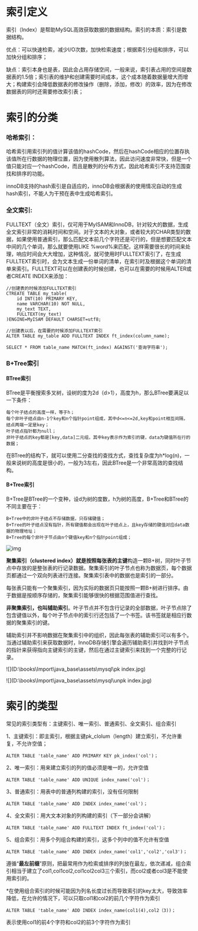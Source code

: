 # 索引定义

索引（Index）是帮助MySQL高效获取数据的数据结构。索引的本质：索引是数据结构。

优点：可以快速检索，减少I/O次数，加快检索速度；根据索引分组和排序，可以加快分组和排序；

缺点：索引本身也是表，因此会占用存储空间，一般来说，索引表占用的空间是数据表的1.5倍；索引表的维护和创建需要时间成本，这个成本随着数据量增大而增大；构建索引会降低数据表的修改操作（删除，添加，修改）的效率，因为在修改数据表的同时还需要修改索引表；

# 索引的分类

### **哈希索引：**

​		哈希索引用索引列的值计算该值的hashCode，然后在hashCode相应的位置存执该值所在行数据的物理位置，因为使用散列算法，因此访问速度非常快，但是一个值只能对应一个hashCode，而且是散列的分布方式，因此哈希索引不支持范围查找和排序的功能。

​		innoDB支持的hash索引是自适应的，innoDB会根据表的使用情况自动的生成hash索引，不能人为干预在表中生成哈希索引。

### **全文索引**:

​		FULLTEXT（全文）索引，仅可用于MyISAM和InnoDB，针对较大的数据，生成全文索引非常的消耗时间和空间。对于文本的大对象，或者较大的CHAR类型的数据，如果使用普通索引，那么匹配文本前几个字符还是可行的，但是想要匹配文本中间的几个单词，那么就要使用LIKE %word%来匹配，这样需要很长的时间来处理，响应时间会大大增加，这种情况，就可使用时FULLTEXT索引了，在生成FULLTEXT索引时，会为文本生成一份单词的清单，在索引时及根据这个单词的清单来索引。FULLTEXT可以在创建表的时候创建，也可以在需要的时候用ALTER或者CREATE INDEX来添加：

```mysql
//创建表的时候添加FULLTEXT索引
CTREATE TABLE my_table(
    id INT(10) PRIMARY KEY,
    name VARCHAR(10) NOT NULL,
    my_text TEXT,
    FULLTEXT(my_text)
)ENGINE=MyISAM DEFAULT CHARSET=utf8;

//创建表以后，在需要的时候添加FULLTEXT索引
ALTER TABLE my_table ADD FULLTEXT INDEX ft_index(column_name);
```

```mysql
SELECT * FROM table_name MATCH(ft_index) AGAINST('查询字符串');
```

### **B+Tree索引**

#### **BTree索引**

BTree是平衡搜索多叉树，设树的度为2d（d>1），高度为h，那么BTree要满足以一下条件：

    每个叶子结点的高度一样，等于h；
    每个非叶子结点由n-1个key和n个指针point组成，其中d<=n<=2d,key和point相互间隔，结点两端一定是key；
    叶子结点指针都为null；
    非叶子结点的key都是[key,data]二元组，其中key表示作为索引的键，data为键值所在行的数据；
在BTree的结构下，就可以使用二分查找的查找方式，查找复杂度为h*log(n)，一般来说树的高度是很小的，一般为3左右，因此BTree是一个非常高效的查找结构。

#### B+Tree索引

B+Tree是BTree的一个变种，设d为树的度数，h为树的高度，B+Tree和BTree的不同主要在于：

    B+Tree中的非叶子结点不存储数据，只存储键值；
    B+Tree的叶子结点没有指针，所有键值都会出现在叶子结点上，且key存储的键值对应data数据的物理地址；
    B+Tree的每个非叶子节点由n个键值key和n个指针point组成；

![img](D:\books\Import\java_base\assets\mysql\B+tree.jpg)

**聚集索引（clustered index）**就是按照每张表的**主键**构造一颗B+树，同时叶子节点中存放的是整张表的行记录数据。聚集索引的叶子节点也称为数据页，每个数据页都通过一个双向列表进行连接。聚集索引表中的数据也是索引的一部分。

​		每张表只能有一个聚集索引，因为实际的数据页只能按照一颗B+树进行排序。由于数据是按顺序存储的，聚集索引能够很快的根据范围值进行查找。

**非聚集索引，也叫辅助索引**。叶子节点并不包含行记录的全部数据，叶子节点除了包含键值以外，每个叶子节点中的索引行还包括了一个书签。该书签就是相应行数据的聚集索引的键。

辅助索引并不影响数据在聚集索引中的组织，因此每张表的辅助索引可以有多个。当通过辅助索引来获取数据时，InnoDB存储引擎会遍历辅助索引并找到叶子节点的指针来获得指向主键索引的主键，然后在通过主键索引来找到一个完整的行记录。

![](D:\books\Import\java_base\assets\mysql\pk index.jpg)

![](D:\books\Import\java_base\assets\mysql\unpk index.jpg)

# 索引的类型

常见的索引类型有：主键索引、唯一索引、普通索引、全文索引、组合索引

1、主键索引：即主索引，根据主键pk_clolum（length）建立索引，不允许重复，不允许空值；

```mysql
ALTER TABLE 'table_name' ADD PRIMARY KEY pk_index('col')；
```

2、唯一索引：用来建立索引的列的值必须是唯一的，允许空值

```mysql
ALTER TABLE 'table_name' ADD UNIQUE index_name('col')；
```

3、普通索引：用表中的普通列构建的索引，没有任何限制

```mysql
ALTER TABLE 'table_name' ADD INDEX index_name('col')；
```

4、全文索引：用大文本对象的列构建的索引（下一部分会讲解）

```mysql
ALTER TABLE 'table_name' ADD FULLTEXT INDEX ft_index('col')；
```

5、组合索引：用多个列组合构建的索引，这多个列中的值不允许有空值

```mysql
ALTER TABLE 'table_name' ADD INDEX index_name('col1','col2','col3')；
```

遵循“**最左前缀**”原则，把最常用作为检索或排序的列放在最左，依次递减，组合索引相当于建立了col1,col1col2,col1col2col3三个索引，而col2或者col3是不能使用索引的。

*在使用组合索引的时候可能因为列名长度过长而导致索引的key太大，导致效率降低，在允许的情况下，可以只取col1和col2的前几个字符作为索引

```mysql
ALTER TABLE 'table_name' ADD INDEX index_name(col1(4),col2（3))；
```

表示使用col1的前4个字符和col2的前3个字符作为索引



## 